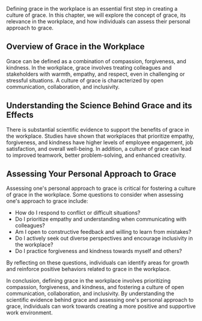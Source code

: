 
Defining grace in the workplace is an essential first step in creating a culture of grace. In this chapter, we will explore the concept of grace, its relevance in the workplace, and how individuals can assess their personal approach to grace.

Overview of Grace in the Workplace
----------------------------------

Grace can be defined as a combination of compassion, forgiveness, and kindness. In the workplace, grace involves treating colleagues and stakeholders with warmth, empathy, and respect, even in challenging or stressful situations. A culture of grace is characterized by open communication, collaboration, and inclusivity.

Understanding the Science Behind Grace and its Effects
------------------------------------------------------

There is substantial scientific evidence to support the benefits of grace in the workplace. Studies have shown that workplaces that prioritize empathy, forgiveness, and kindness have higher levels of employee engagement, job satisfaction, and overall well-being. In addition, a culture of grace can lead to improved teamwork, better problem-solving, and enhanced creativity.

Assessing Your Personal Approach to Grace
-----------------------------------------

Assessing one's personal approach to grace is critical for fostering a culture of grace in the workplace. Some questions to consider when assessing one's approach to grace include:

* How do I respond to conflict or difficult situations?
* Do I prioritize empathy and understanding when communicating with colleagues?
* Am I open to constructive feedback and willing to learn from mistakes?
* Do I actively seek out diverse perspectives and encourage inclusivity in the workplace?
* Do I practice forgiveness and kindness towards myself and others?

By reflecting on these questions, individuals can identify areas for growth and reinforce positive behaviors related to grace in the workplace.

In conclusion, defining grace in the workplace involves prioritizing compassion, forgiveness, and kindness, and fostering a culture of open communication, collaboration, and inclusivity. By understanding the scientific evidence behind grace and assessing one's personal approach to grace, individuals can work towards creating a more positive and supportive work environment.
